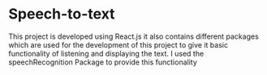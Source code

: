 # Speech-to-text

This project is developed using React.js it also contains different packages which are used for the development of this project to give it basic functionality 
of listening and  displaying the text.
I used the speechRecognition Package to provide this functionality 

